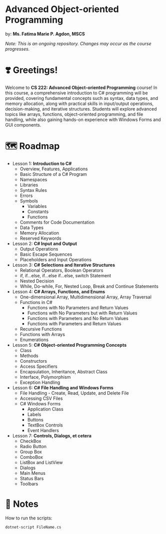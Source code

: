 # Advanced Object-oriented Programming
by: **Ms. Fatima Marie P. Agdon, MSCS**

*Note: This is an ongoing repository. Changes may occur as the course progresses.*
# ❣️ Greetings!
Welcome to **CS 222: Advanced Object-oriented Programming** course! In this course, a comprehensive introduction to C# programming will be provided, covering fundamental concepts such as syntax, data types, and memory allocation, along with practical skills in input/output operations, decision-making, and iterative structures. Students will explore advanced topics like arrays, functions, object-oriented programming, and file handling, while also gaining hands-on experience with Windows Forms and GUI components. 

# 🗺️ Roadmap
- Lesson 1: **Introduction to C#**
    - Overview, Features, Applications
    - Basic Structure of a C# Program
    - Namespaces
    - Libraries
    - Syntax Rules
    - Errors
    - Symbols
        - Variables
        - Constants
        - Functions
    - Comments for Code Documentation
    - Data Types
    - Memory Allocation
    - Reserved Keywords
- Lesson 2: **C# Input and Output**						
    - Output Operations
    - Basic Escape Sequences
    - Placeholders and Input Operations
- Lesson 3: **C# Selections and Iterative Structures**
    - Relational Operators, Boolean Operators				
    - if, if…else, if…else if…else, switch Statement
    - Nested Decision
    - While, Do-while, For, Nested Loop, Break and Continue Statements
- Lesson 4: **C# Arrays, Functions, and Enums**
    - One-dimensional Array, Multidimensional Array, Array Traversal
    - Functions in C#
        - Functions with No Parameters and Return Values
        - Functions with No Parameters but with Return Values
        - Functions with Parameters and No Return Values
        - Functions with Parameters and Return Values
    - Recursive Functions
    - Functions with Arrays
    - Enumerations
- Lesson 5: **C# Object-oriented Programming Concepts**
    - Class
    - Methods
    - Constructors
    - Access Specifiers							
    - Encapsulation, Inheritance, Abstract Class							
    - Interface, Polymorphism							
    - Exception Handling											
- Lesson 6: **C# File Handling and Windows Forms**
    - File Handling - Create, Read, Update, and Delete File							
    - Accessing CSV Files							
    - C# Windows Forms							
        - Application Class
        - Labels
        - Buttons
        - TextBox Controls
        - Event Handlers							
- Lesson 7: **Controls, Dialogs, et cetera**				
    - CheckBox
    - Radio Button
    - Group Box
    - ComboBox
    - ListBox and ListView
    - Dialogs
    - Main Menus
    - Status Bars
    - Toolbars

# 📌 Notes
How to run the scripts:
```
dotnet-script FileName.cs
```